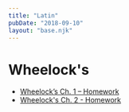 ```yaml
---
title: "Latin"
pubDate: "2018-09-10"
layout: "base.njk"
---
```


# Wheelock's

- [Wheelock’s Ch. 1 – Homework](wheelocks-ch-1-homework/)
- [Wheelock's Ch. 2 - Homework](wheelocks-ch-2-homework/)
